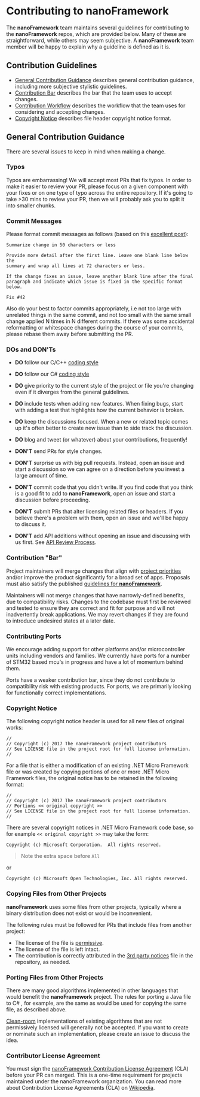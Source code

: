 # Contributing to **nanoFramework**

The **nanoFramework** team maintains several guidelines for contributing to the **nanoFramework** repos, which are provided below. Many of these are straightforward, while others may seem subjective. A **nanoFramework** team member will be happy to explain why a guideline is defined as it is.

## Contribution Guidelines

- [General Contribution Guidance](#general-contribution-guidance) describes general contribution guidance, including more subjective stylistic guidelines.
- [Contribution Bar](#contribution-bar) describes the bar that the team uses to accept changes.
- [Contribution Workflow](docs/contributing/contributing-workflow.md) describes the workflow that the team uses for considering and accepting changes.
- [Copyright Notice](#copyright-notice) describes file header copyright notice format.

## General Contribution Guidance

There are several issues to keep in mind when making a change.

### Typos

Typos are embarrassing! We will accept most PRs that fix typos. In order to make it easier to review your PR, please focus on a given component with your fixes or on one type of typo across the entire repository. If it's going to take >30 mins to review your PR, then we will probably ask you to split it into smaller chunks.

### Commit Messages

Please format commit messages as follows (based on this [excellent post](http://tbaggery.com/2008/04/19/a-note-about-git-commit-messages.html)):

```
Summarize change in 50 characters or less

Provide more detail after the first line. Leave one blank line below the
summary and wrap all lines at 72 characters or less.

If the change fixes an issue, leave another blank line after the final
paragraph and indicate which issue is fixed in the specific format
below.

Fix #42
```

Also do your best to factor commits appropriately, i.e not too large with unrelated
things in the same commit, and not too small with the same small change applied N
times in N different commits. If there was some accidental reformatting or whitespace
changes during the course of your commits, please rebase them away before submitting
the PR.

### DOs and DON'Ts

* **DO** follow our C/C++ [coding style](docs/coding-guidelines/cxx-coding-style.md)
* **DO** follow our C# [coding style](docs/coding-guidelines/cs-coding-style.md)
* **DO** give priority to the current style of the project or file you're changing even if it diverges from the general guidelines.
* **DO** include tests when adding new features. When fixing bugs, start with
  adding a test that highlights how the current behavior is broken.
* **DO** keep the discussions focused. When a new or related topic comes up
  it's often better to create new issue than to side track the discussion.
* **DO** blog and tweet (or whatever) about your contributions, frequently!

* **DON'T** send PRs for style changes. 
* **DON'T** surprise us with big pull requests. Instead, open an issue and start
  a discussion so we can agree on a direction before you invest a large amount
  of time.
* **DON'T** commit code that you didn't write. If you find code that you think is a good fit to add to **nanoFramework**, open an issue and start a discussion before proceeding.
* **DON'T** submit PRs that alter licensing related files or headers. If you believe there's a problem with them, open an issue and we'll be happy to discuss it.
* **DON'T** add API additions without opening an issue and discussing with us first. See [API Review Process](docs/project-documentation/api-review-process.md).

### Contribution "Bar"

Project maintainers will merge changes that align with [project priorities](docs/project-documentation/project-priorities.md) and/or improve the product significantly for a broad set of apps. Proposals must also satisfy the published [guidelines for **nanoFramework**](#contribution-guidelines).

Maintainers will not merge changes that have narrowly-defined benefits, due to compatibility risks. Changes to the codebase must first be reviewed and tested to ensure they are correct and fit for purpose and will not inadvertently break applications. We may revert changes if they are found to introduce undesired states at a later date.

### Contributing Ports

We encourage adding support for other platforms and/or microcontroller units including vendors and families. We currently have ports for a number of STM32 based mcu's in progress and have a lot of momentum behind them. 

Ports have a weaker contribution bar, since they do not contribute to compatibility risk with existing products. For ports, we are primarily looking for functionally correct implementations.

### Copyright Notice

The following copyright notice header is used for all new files of original works:
```
//
// Copyright (c) 2017 The nanoFramework project contributors
// See LICENSE file in the project root for full license information.
//
```

For a file that is either a modification of an existing .NET Micro Framework file
or was created by copying portions of one or more .NET Micro Framework files,
the original notice has to be retained in the following format:
```
//
// Copyright (c) 2017 The nanoFramework project contributors
// Portions << original copyright >>
// See LICENSE file in the project root for full license information.
//
```
There are several copyright notices in .NET Micro Framework code base,
so for example `<< original copyright >>` may take the form:
```
Copyright (c) Microsoft Corporation.  All rights reserved.
```
> Note the extra space before `All`

or
```
Copyright (c) Microsoft Open Technologies, Inc. All rights reserved.
```

### Copying Files from Other Projects

**nanoFramework** uses some files from other projects, typically where a binary distribution does not exist or would be inconvenient.

The following rules must be followed for PRs that include files from another project:

- The license of the file is [permissive](https://en.wikipedia.org/wiki/Permissive_free_software_licence).
- The license of the file is left intact.
- The contribution is correctly attributed in the [3rd party notices](../../THIRD-PARTY-NOTICES) file in the repository, as needed.

<!--See [IdnMapping.cs](../../.cs) for an example of a file copied from another project and attributed in the [**nanoFramework** 3rd party notices](../../THIRD-PARTY-NOTICES) file. -->

### Porting Files from Other Projects

There are many good algorithms implemented in other languages that would benefit the **nanoFramework** project. The rules for porting a Java file to C# , for example, are the same as would be used for copying the same file, as described above.

[Clean-room](https://en.wikipedia.org/wiki/Clean_room_design) implementations of existing algorithms that are not permissively licensed will generally not be accepted. If you want to create or nominate such an implementation, please create an issue to discuss the idea.

### Contributor License Agreement

You must sign the [nanoFramework Contribution License Agreement](docs/contributing/cla.md) (CLA) before your PR can merged. This is a one-time requirement for projects maintained under the nanoFramework organization. You can read more about Contribution License Agreements (CLA) on [Wikipedia](https://en.wikipedia.org/wiki/Contributor_License_Agreement).
